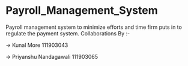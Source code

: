 # Payroll_Management_System
Payroll management system to minimize efforts and time firm puts in to regulate the payment system.
Collaborations By :- 


  -> Kunal More             111903043
  
  -> Priyanshu Nandagawali  111903065

